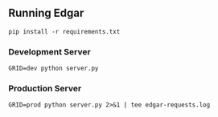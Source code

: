 ## Running Edgar

`pip install -r requirements.txt`

### Development Server

`GRID=dev python server.py`

### Production Server

`GRID=prod python server.py 2>&1 | tee edgar-requests.log`
